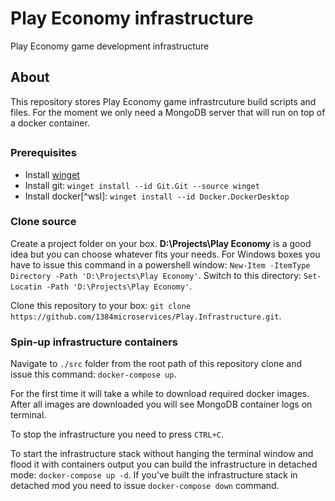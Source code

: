 # Play Economy infrastructure
Play Economy game development infrastructure

## About
This repository stores Play Economy game infrastrcuture build scripts and files.
For the moment we only need a MongoDB server that will run on top of a docker container.

##
### Prerequisites
* Install [winget](https://learn.microsoft.com/en-us/windows/package-manager/winget/)
* Install git: `winget install --id Git.Git --source winget`
* Install docker[^wsl]: `winget install --id Docker.DockerDesktop`

### Clone source
Create a project folder on your box. **D:\Projects\Play Economy** is a good idea but you can choose whatever fits your needs. For Windows boxes you have to issue this command in a powershell window: `New-Item -ItemType Directory -Path 'D:\Projects\Play Economy'`. Switch to this directory: `Set-Locatin -Path 'D:\Projects\Play Economy'`. 

Clone this repository to your box: `git clone https://github.com/1384microservices/Play.Infrastructure.git`.

### Spin-up infrastructure containers
Navigate to `./src` folder from the root path of this repository clone and issue this command: `docker-compose up`.

For the first time it will take a while to download required docker images. After all images are downloaded you will see MongoDB container logs on terminal.

To stop the infrastructure you need to press `CTRL+C`.

To start the infrastructure stack without hanging the terminal window and flood it with containers output you can build the infrastructure in detached mode: `docker-compose up -d`. If you've built the infrastructure stack in detached mod you need to issue `docker-compose down` command.